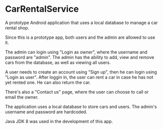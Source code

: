 # CarRentalService
A prototype Android application that uses a local database to manage a car rental shop.

Since this is a prototype app, both users and the admin are allowed to use it.

The admin can login using "Login as owner", where the username and password are "admin".
The admin has the ability to add, view and remove cars from the database, as well as viewing all users.

A user needs to create an account using "Sign up", then he can login using "Login as user".
After loggin in, the user can rent a car in case he has not yet rented one. He can also return the car.

There's also a "Contact us" page, where the user can choose to call or email the owner.

The application uses a local database to store cars and users. The admin's username and password are hardcoded.

Java JDK 8 was used in the development of this app.
